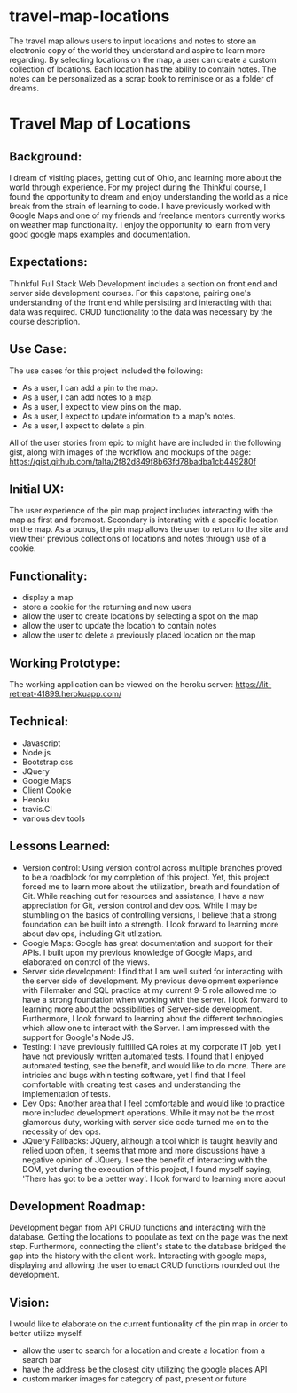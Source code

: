 # travel-map-locations

The travel map allows users to input locations and notes to store an electronic copy of the world they understand and aspire to learn more regarding.  By selecting locations on the map, a user can create a custom collection of locations.   Each location has the ability to contain notes.  The notes can be personalized as a scrap book to reminisce or as a folder of dreams.  
 
# Travel Map of Locations

## Background:
I dream of visiting places, getting out of Ohio, and learning more about the world through experience.  For my project during the Thinkful course, I found the opportunity to dream and enjoy understanding the world as a nice break from the strain of learning to code.  I have previously worked with Google Maps and one of my friends and freelance mentors currently works on weather map functionality.  I enjoy the opportunity to learn from very good google maps examples and documentation.  

## Expectations:
Thinkful Full Stack Web Development includes a section on front end and server side development courses.  For this capstone, pairing one's understanding of the front end while persisting and interacting with that data was required.  CRUD functionality to the data was necessary by the course description.  



## Use Case:
The use cases for this project included the following:
- As a user, I can add a pin to the map.
- As a user, I can add notes to a map.
- As a user, I expect to view pins on the map.  
- As a user, I expect to update information to a map's notes.
- As a user, I expect to delete a pin.

All of the user stories from epic to might have are included in the following gist, along with images of the workflow and mockups of the page: https://gist.github.com/talta/2f82d849f8b63fd78badba1cb449280f



## Initial UX:
The user experience of the pin map project includes interacting with the map as first and foremost.  Secondary is interating with a specific location on the map.  As a bonus, the pin map allows the user to return to the site and view their previous collections of locations and notes through use of a cookie.  



## Functionality:
- display a map
- store a cookie for the returning and new users
- allow the user to create locations by selecting a spot on the map
- allow the user to update the location to contain notes
- allow the user to delete a previously placed location on the map



## Working Prototype:
The working application can be viewed on the heroku server: https://lit-retreat-41899.herokuapp.com/


## Technical:
- Javascript
- Node.js
- Bootstrap.css
- JQuery
- Google Maps
- Client Cookie
- Heroku
- travis.CI
- various dev tools


## Lessons Learned:
- Version control:
Using version control across multiple branches proved to be a roadblock for my completion of this project.  Yet, this project forced me to learn more about the utilization, breath and foundation of Git.  While reaching out for resources and assistance, I have a new appreciation for Git, version control and dev ops.  While I may be stumbling on the basics of controlling versions, I believe that a strong foundation can be built into a strength.  I look forward to learning more about dev ops, including Git utlization.  
- Google Maps:
Google has great documentation and support for their APIs.  I built upon my previous knowledge of Google Maps, and elaborated on control of the views.  
- Server side development:
I find that I am well suited for interacting with the server side of development.  My previous development experience with Filemaker and SQL practice at my current 9-5 role allowed me to have a strong foundation when working with the server.  I look forward to learning more about the possibilities of Server-side development.  Furthermore, I look forward to learning about the different technologies which allow one to interact with the Server.  I am impressed with the support for Google's Node.JS.  
- Testing:
I have previously fulfilled QA roles at my corporate IT job, yet I have not previously written automated tests.  I found that I enjoyed automated testing, see the benefit, and would like to do more.  There are intricies and bugs within testing software, yet I find that I feel comfortable with creating test cases and understanding the implementation of tests.  
- Dev Ops:
Another area that I feel comfortable and would like to practice more included development operations.  While it may not be the most glamorous duty, working with server side code turned me on to the necessity of dev ops.  
- JQuery Fallbacks:
JQuery, although a tool which is taught heavily and relied upon often, it seems that more and more discussions have a negative opinion of JQuery.  I see the benefit of interacting with the DOM, yet during the execution of this project, I found myself saying, 'There has got to be a better way'.  I look forward to learning more about 

## Development Roadmap:
Development began from API CRUD functions and interacting with the database.  Getting the locations to populate as text on the page was the next step.  Furthermore, connecting the client's state to the database bridged the gap into the history with the client work.  Interacting with google maps, displaying and allowing the user to enact CRUD functions rounded out the development.  

## Vision:
I would like to elaborate on the current funtionality of the pin map in order to better utilize myself.  
- allow the user to search for a location and create a location from a search bar
- have the address be the closest city utilizing the google places API
- custom marker images for category of past, present or future